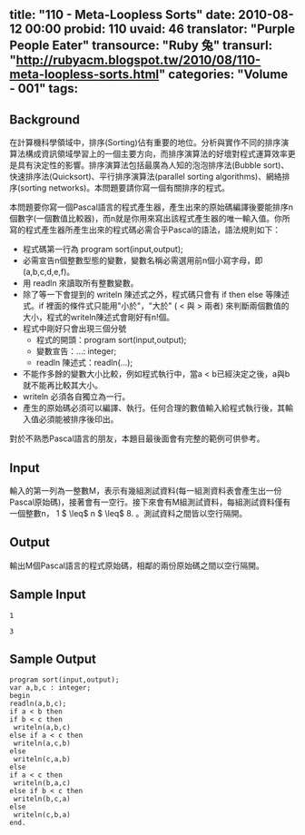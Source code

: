title: "110 - Meta-Loopless Sorts"
date: 2010-08-12 00:00
probid: 110
uvaid: 46
translator: "Purple People Eater"
transource: "Ruby 兔"
transurl: "http://rubyacm.blogspot.tw/2010/08/110-meta-loopless-sorts.html"
categories: "Volume - 001"
tags:
---

## Background ##

在計算機科學領域中，排序(Sorting)佔有重要的地位。分析與實作不同的排序演算法構成資訊領域學習上的一個主要方向，而排序演算法的好壞對程式運算效率更是具有決定性的影響。排序演算法包括最廣為人知的泡泡排序法(Bubble sort)、快速排序法(Quicksort)、平行排序演算法(parallel sorting algorithms)、網絡排序(sorting networks)。本問題要請你寫一個有關排序的程式。

本問題要你寫一個Pascal語言的程式產生器，產生出來的原始碼編譯後要能排序n個數字(一個數值比較器)，而n就是你用來寫出該程式產生器的唯一輸入值。你所寫的程式產生器所產生出來的程式碼必需合乎Pascal的語法，語法規則如下：

* 程式碼第一行為 program sort(input,output);
* 必需宣告n個整數型態的變數，變數名稱必需選用前n個小寫字母，即(a,b,c,d,e,f)。
* 用 readln 來讀取所有整數變數。
* 除了等一下會提到的 writeln 陳述式之外，程式碼只會有 if then else 等陳述式。if 裡面的條件式只能用"小於"，"大於" ( < 與 > 兩者) 來判斷兩個數值的大小，程式的writeln陳述式會剛好有n!個。
* 程式中剛好只會出現三個分號
	* 程式的開頭：program sort(input,output);
	* 變數宣告：...: integer;
	* readln 陳述式：readln(...);
* 不能作多餘的變數大小比較，例如程式執行中，當a < b已經決定之後，a與b就不能再比較其大小。
* writeln 必須各自獨立為一行。
* 產生的原始碼必須可以編譯、執行。任何合理的數值輸入給程式執行後，其輸入值必須能被排序後印出。

對於不熟悉Pascal語言的朋友，本題目最後面會有完整的範例可供參考。

<!-- more -->

## Input ##

輸入的第一列為一整數M，表示有幾組測試資料(每一組測資料表會產生出一份Pascal原始碼)，接著會有一空行。接下來會有M組測試資料，每組測試資料僅有一個整數n， 1 $ \leq$ n $ \leq$ 8. 。測試資料之間皆以空行隔開。

## Output ##

輸出M個Pascal語言的程式原始碼，相鄰的兩份原始碼之間以空行隔開。

## Sample Input ##

	1

	3

## Sample Output ##

	program sort(input,output);
	var a,b,c : integer;
	begin
	readln(a,b,c);
	if a < b then
	if b < c then
	 writeln(a,b,c)
	else if a < c then
	 writeln(a,c,b)
	else
	 writeln(c,a,b)
	else
	if a < c then
	 writeln(b,a,c)
	else if b < c then
	 writeln(b,c,a)
	else
	 writeln(c,b,a)
	end.